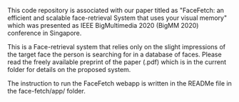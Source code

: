 This code repository is associated with our paper titled as "FaceFetch: an efficient and scalable face-retrieval System that uses your visual memory" which was presented as IEEE BigMultimedia 2020 (BigMM 2020) conference in Singapore.

This is a Face-retrieval system that relies only on the slight impressions of the target face the person is searching for in a database of faces. Please read the freely available preprint of the paper (.pdf) which is in the current folder for details on the proposed system.

The instruction to run the FaceFetch webapp is written in the READMe file in the face-fetch/app/ folder.
